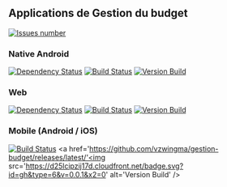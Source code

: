 ## Applications de Gestion du budget
<a href='https://github.com/vzwingma/gestion-budget/issues'><img src='http://githubbadges.herokuapp.com/vzwingma/gestion-budget/issues?style=square' alt='Issues number' /></a>

### Native Android
<a href='https://www.versioneye.com/user/projects/55c4d1f7653762001a0035e0'><img src='https://www.versioneye.com/user/projects/55c4d1f7653762001a0035e0/badge.svg?style=flat' alt="Dependency Status" /></a>
<a href='https://travis-ci.org/vzwingma/gestion-budget/branches'><img src='https://travis-ci.org/vzwingma/gestion-budget.svg?branch=android' alt='Build Status' /></a>
<a href='https://github.com/vzwingma/gestion-budget/releases/tag/android-1.0.0'><img src='https://d25lcipzij17d.cloudfront.net/badge.svg?id=gh&type=6&v=1.0.0&x2=0' alt='Version Build' /></a>

### Web
<a href='https://www.versioneye.com/user/projects/55d9bde48d9c4b00180003ca'><img src='https://www.versioneye.com/user/projects/55d9bde48d9c4b00180003ca/badge.svg?style=flat' alt="Dependency Status" /></a>
<a href='https://travis-ci.org/vzwingma/gestion-budget/branches'><img src='https://travis-ci.org/vzwingma/gestion-budget.svg?branch=webapp' alt='Build Status' /></a>
<a href='https://github.com/vzwingma/gestion-budget/releases/latest/'><img src='https://d25lcipzij17d.cloudfront.net/badge.svg?id=gh&type=6&v=3.5.0&x2=0' alt='Version Build' /></a>



### Mobile (Android / iOS)
<a href='https://travis-ci.org/vzwingma/gestion-budget/branches'><img src='https://travis-ci.org/vzwingma/gestion-budget.svg?branch=mobile' alt='Build Status' /></a>
<a href='https://github.com/vzwingma/gestion-budget/releases/latest/'<img src='https://d25lcipzij17d.cloudfront.net/badge.svg?id=gh&type=6&v=0.0.1&x2=0' alt='Version Build' /></a>